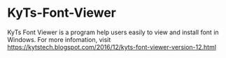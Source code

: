 # KyTs-Font-Viewer
KyTs Font Viewer is a program help users easily to view and install font in Windows.
For more infomation, visit https://kytstech.blogspot.com/2016/12/kyts-font-viewer-version-12.html
